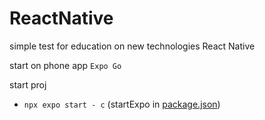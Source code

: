 # ReactNative
simple test for education on new technologies React Native

start
on phone app `Expo Go`

start proj
- `npx expo start - c` (startExpo in [package.json](https://github.com/mgvts/ReactNative/blob/main/package.json))
